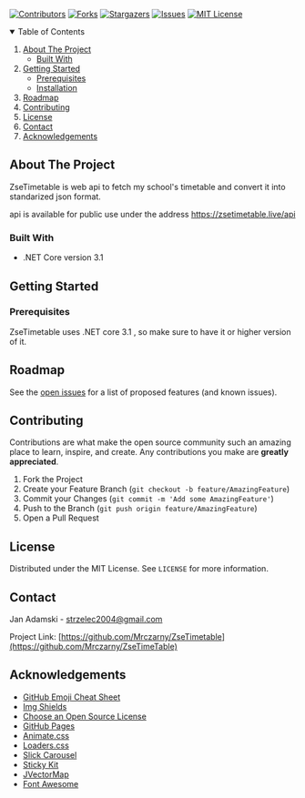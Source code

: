 <!--
*** Readme created using https://github.com/othneildrew/Best-README-Template 
-->



<!-- PROJECT SHIELDS -->
<!--
*** I'm using markdown "reference style" links for readability.
*** Reference links are enclosed in brackets [ ] instead of parentheses ( ).
*** See the bottom of this document for the declaration of the reference variables
*** for contributors-url, forks-url, etc. This is an optional, concise syntax you may use.
*** https://www.markdownguide.org/basic-syntax/#reference-style-links
-->
[![Contributors][contributors-shield]][contributors-url]
[![Forks][forks-shield]][forks-url]
[![Stargazers][stars-shield]][stars-url]
[![Issues][issues-shield]][issues-url]
[![MIT License][license-shield]][license-url]




<!-- TABLE OF CONTENTS -->
<details open="open">
  <summary>Table of Contents</summary>
  <ol>
    <li>
      <a href="#about-the-project">About The Project</a>
      <ul>
        <li><a href="#built-with">Built With</a></li>
      </ul>
    </li>
    <li>
      <a href="#getting-started">Getting Started</a>
      <ul>
        <li><a href="#prerequisites">Prerequisites</a></li>
        <li><a href="#installation">Installation</a></li>
      </ul>
    </li>
    <li><a href="#roadmap">Roadmap</a></li>
    <li><a href="#contributing">Contributing</a></li>
    <li><a href="#license">License</a></li>
    <li><a href="#contact">Contact</a></li>
    <li><a href="#acknowledgements">Acknowledgements</a></li>
  </ol>
</details>



<!-- ABOUT THE PROJECT -->
## About The Project

ZseTimetable is web api to fetch my school's timetable and convert it into standarized json format.

api is available for public use under the address https://zsetimetable.live/api

### Built With

* .NET Core version 3.1 

<!-- GETTING STARTED -->
## Getting Started

### Prerequisites

ZseTimetable uses .NET core 3.1 , so make sure to have it or higher version of it.

<!-- ROADMAP -->
## Roadmap

See the [open issues](https://github.com/Mrczarny/OptiConfig/issues) for a list of proposed features (and known issues).



<!-- CONTRIBUTING -->
## Contributing

Contributions are what make the open source community such an amazing place to learn, inspire, and create. Any contributions you make are **greatly appreciated**.

1. Fork the Project
2. Create your Feature Branch (`git checkout -b feature/AmazingFeature`)
3. Commit your Changes (`git commit -m 'Add some AmazingFeature'`)
4. Push to the Branch (`git push origin feature/AmazingFeature`)
5. Open a Pull Request



<!-- LICENSE -->
## License

Distributed under the MIT License. See `LICENSE` for more information.



<!-- CONTACT -->
## Contact

Jan Adamski - strzelec2004@gmail.com

Project Link: [https://github.com/Mrczarny/ZseTimetable](https://github.com/Mrczarny/ZseTimeTable)



<!-- ACKNOWLEDGEMENTS -->
## Acknowledgements
* [GitHub Emoji Cheat Sheet](https://www.webpagefx.com/tools/emoji-cheat-sheet)
* [Img Shields](https://shields.io)
* [Choose an Open Source License](https://choosealicense.com)
* [GitHub Pages](https://pages.github.com)
* [Animate.css](https://daneden.github.io/animate.css)
* [Loaders.css](https://connoratherton.com/loaders)
* [Slick Carousel](https://kenwheeler.github.io/slick)
* [Sticky Kit](http://leafo.net/sticky-kit)
* [JVectorMap](http://jvectormap.com)
* [Font Awesome](https://fontawesome.com)





<!-- MARKDOWN LINKS & IMAGES -->
<!-- https://www.markdownguide.org/basic-syntax/#reference-style-links -->
[contributors-shield]: https://img.shields.io/github/contributors/Mrczarny/OptiConfig?style=for-the-badge
[contributors-url]: https://github.com/Mrczarny/OptiConfig/graphs/contributors
[forks-shield]: https://img.shields.io/github/forks/Mrczarny/OptiConfig?style=for-the-badge
[forks-url]: https://github.com/Mrczarny/OptiConfig/network/members
[stars-shield]: https://img.shields.io/github/stars/Mrczarny/OptiConfig?style=for-the-badge
[stars-url]: https://github.com/Mrczarny/OptiConfig/stargazers
[issues-shield]: https://img.shields.io/github/issues/Mrczarny/OptiConfig?style=for-the-badge
[issues-url]: https://github.com/Mrczarny/OptiConfig/issues
[license-shield]: https://img.shields.io/github/license/Mrczarny/OptiConfig?style=for-the-badge
[license-url]: https://github.com/Mrczarny/OptiConfig/blob/master/LICENSE.txt
